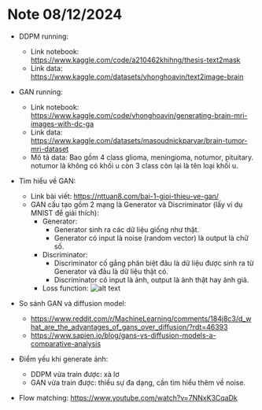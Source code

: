 # Note 08/12/2024

- DDPM running:
    - Link notebook: https://www.kaggle.com/code/a210462khihng/thesis-text2mask
    - Link data: https://www.kaggle.com/datasets/vhonghoavin/text2image-brain

- GAN running:
    - Link notebook: https://www.kaggle.com/code/vhonghoavin/generating-brain-mri-images-with-dc-ga
    - Link data: https://www.kaggle.com/datasets/masoudnickparvar/brain-tumor-mri-dataset
    - Mô tả data: Bao gồm 4 class glioma, meningioma, notumor, pituitary. notumor là không có khối u còn 3 class còn lại là tên loại khối u.

- Tìm hiểu về GAN:
    - Link bài viết: https://nttuan8.com/bai-1-gioi-thieu-ve-gan/ 
    - GAN cấu tạo gồm 2 mạng là Generator và Discriminator (lấy ví dụ MNIST để giải thích):
        - Generator:
            - Generator sinh ra các dữ liệu giống như thật.
            - Generator có input là noise (random vector) là output là chữ số.
        - Discriminator:
            - Discriminator cố gắng phân biệt đâu là dữ liệu được sinh ra từ Generator và đâu là dữ liệu thật có.
            - Discriminator có input là ảnh, output là ảnh thật hay ảnh giả.
        - Loss function:
            ![alt text](https://i0.wp.com/nttuan8.com/wp-content/uploads/2019/11/lossD.png?w=964&ssl=1)

- So sánh GAN và diffusion model:
    - https://www.reddit.com/r/MachineLearning/comments/184j8c3/d_what_are_the_advantages_of_gans_over_diffusion/?rdt=46393
    - https://www.sapien.io/blog/gans-vs-diffusion-models-a-comparative-analysis

- Điểm yếu khi generate ảnh:
    - DDPM vừa train được: xà lơ
    - GAN vừa train được: thiếu sự đa dạng, cần tìm hiểu thêm về noise.

- Flow matching: https://www.youtube.com/watch?v=7NNxK3CqaDk 